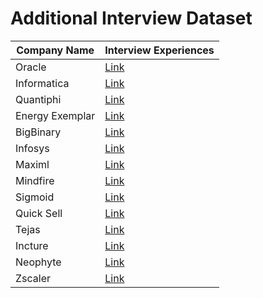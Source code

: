 # Additional Interview Dataset

| Company Name    | Interview Experiences                                                                        |
| --------------- | -------------------------------------------------------------------------------------------- |
| Oracle          | [Link](https://drive.google.com/drive/folders/1Zcyb_05V3ALPdUK2OlSCQCxuDVUqQehF?usp=sharing) |
| Informatica     | [Link](https://drive.google.com/drive/folders/1LQsvjXYfEXsil0JK5LBhravIgvc3kO91?usp=sharing) |
| Quantiphi       | [Link](https://drive.google.com/drive/folders/165LdxOweqmGEyBDEw7gTqh8oCSpK143N?usp=sharing) |
| Energy Exemplar | [Link](https://drive.google.com/drive/folders/11HVZSejxZiMXkJiUZ_OyDUR5bWo52mmO?usp=sharing) |
| BigBinary       | [Link](https://drive.google.com/drive/folders/1jFFycuR_LNXcGL0g4rKIe2NoJ_DcyZuI?usp=sharing) |
| Infosys         | [Link](https://drive.google.com/drive/folders/12_0mYQk4rT3lrA0Iyu1WOwJXEl6k0bL1?usp=sharing) |
| Maximl          | [Link](https://drive.google.com/drive/folders/12ve7ceMo6g4SF4bKv0IRNFKY27JoRj27?usp=sharing) |
| Mindfire        | [Link](https://drive.google.com/drive/folders/1NqlWc-JzDPfJhERg5zMRGgMTkvE6baQb?usp=sharing) |
| Sigmoid         | [Link](https://drive.google.com/drive/folders/1T-2qadjhgqyqIcMdfa4MwH7EvKNQXLkp?usp=sharing) |
| Quick Sell      | [Link](https://drive.google.com/drive/folders/1uOe-E5l3fogVdeeLP1feBhnOXKKowuTI?usp=sharing) |
| Tejas           | [Link](https://drive.google.com/drive/folders/1Jd5XnvSSl5y7Im2Dru8toMEWG9zzsdx8?usp=sharing) |
| Incture         | [Link](https://drive.google.com/drive/folders/1K1h4wPTt0O5OwuFewf2C2QIDOMcSUydu?usp=sharing) |
| Neophyte        | [Link](https://drive.google.com/drive/folders/13UgJZSlgvCFdzKttBPlnZ1r1D5QDVRAG?usp=sharing) |
| Zscaler         | [Link](https://drive.google.com/drive/folders/1FwGS23aUTJ7KB1WqQKQgRI8k8q_qyjeb?usp=sharing) |
